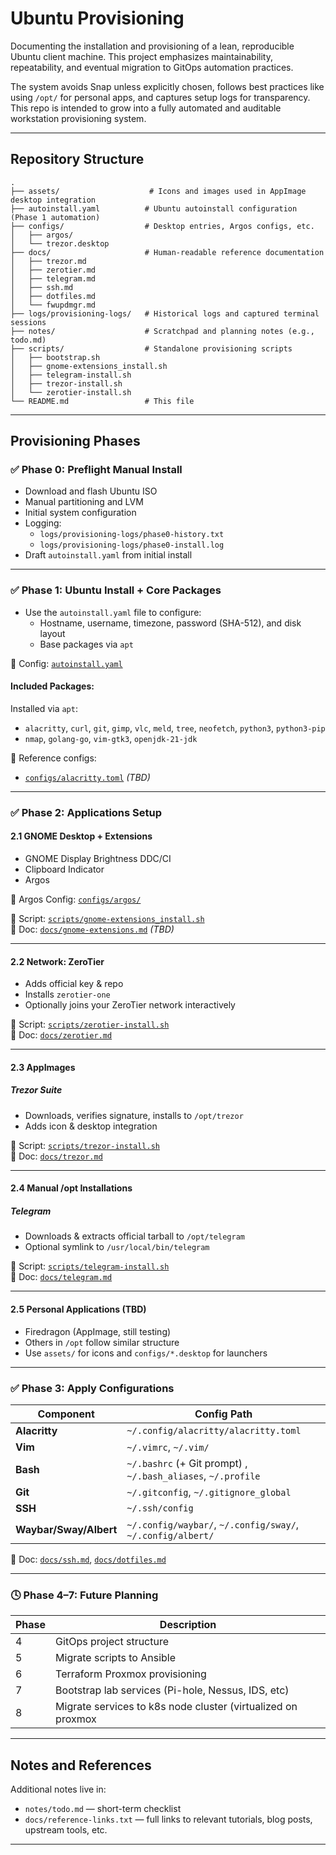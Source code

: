 # Ubuntu Provisioning

Documenting the installation and provisioning of a lean, reproducible Ubuntu client machine. 
This project emphasizes maintainability, repeatability, and eventual migration to GitOps automation practices.

The system avoids Snap unless explicitly chosen, follows best practices like using `/opt/` for personal apps, and captures setup logs for transparency. 
This repo is intended to grow into a fully automated and auditable workstation provisioning system.

---

## Repository Structure

```text
.
├── assets/                    # Icons and images used in AppImage desktop integration
├── autoinstall.yaml          # Ubuntu autoinstall configuration (Phase 1 automation)
├── configs/                  # Desktop entries, Argos configs, etc.
│   ├── argos/
│   └── trezor.desktop
├── docs/                     # Human-readable reference documentation
│   ├── trezor.md
│   ├── zerotier.md
│   ├── telegram.md
│   ├── ssh.md
│   ├── dotfiles.md
│   └── fwupdmgr.md
├── logs/provisioning-logs/   # Historical logs and captured terminal sessions
├── notes/                    # Scratchpad and planning notes (e.g., todo.md)
├── scripts/                  # Standalone provisioning scripts
│   ├── bootstrap.sh
│   ├── gnome-extensions_install.sh
│   ├── telegram-install.sh
│   ├── trezor-install.sh
│   └── zerotier-install.sh
└── README.md                 # This file
```

---

## Provisioning Phases

### ✅ Phase 0: Preflight Manual Install

- Download and flash Ubuntu ISO
- Manual partitioning and LVM
- Initial system configuration
- Logging:
  - `logs/provisioning-logs/phase0-history.txt`
  - `logs/provisioning-logs/phase0-install.log`
- Draft `autoinstall.yaml` from initial install

---

### ✅ Phase 1: Ubuntu Install + Core Packages

- Use the `autoinstall.yaml` file to configure:
  - Hostname, username, timezone, password (SHA-512), and disk layout
  - Base packages via `apt`

🧾 Config: [`autoinstall.yaml`](autoinstall.yaml)

#### Included Packages:
Installed via `apt`:

- `alacritty`, `curl`, `git`, `gimp`, `vlc`, `meld`, `tree`, `neofetch`, `python3`, `python3-pip`
- `nmap`, `golang-go`, `vim-gtk3`, `openjdk-21-jdk`

🔧 Reference configs:
- [`configs/alacritty.toml`](configs/alacritty.toml) *(TBD)*

---

### ✅ Phase 2: Applications Setup

#### 2.1 GNOME Desktop + Extensions

- GNOME Display Brightness DDC/CI
- Clipboard Indicator
- Argos

🧾 Argos Config: [`configs/argos/`](configs/argos/)

📜 Script: [`scripts/gnome-extensions_install.sh`](scripts/gnome-extensions_install.sh)  
📄 Doc: [`docs/gnome-extensions.md`](docs/gnome-extensions.md) *(TBD)*

---

#### 2.2 Network: ZeroTier

- Adds official key & repo
- Installs `zerotier-one`
- Optionally joins your ZeroTier network interactively

📜 Script: [`scripts/zerotier-install.sh`](scripts/zerotier-install.sh)  
📄 Doc: [`docs/zerotier.md`](docs/zerotier.md)

---

#### 2.3 AppImages

##### Trezor Suite

- Downloads, verifies signature, installs to `/opt/trezor`
- Adds icon & desktop integration

📜 Script: [`scripts/trezor-install.sh`](scripts/trezor-install.sh)  
📄 Doc: [`docs/trezor.md`](docs/trezor.md)

---

#### 2.4 Manual /opt Installations

##### Telegram

- Downloads & extracts official tarball to `/opt/telegram`
- Optional symlink to `/usr/local/bin/telegram`

📜 Script: [`scripts/telegram-install.sh`](scripts/telegram-install.sh)  
📄 Doc: [`docs/telegram.md`](docs/telegram.md)

---

#### 2.5 Personal Applications (TBD)

- Firedragon (AppImage, still testing)
- Others in `/opt` follow similar structure
- Use `assets/` for icons and `configs/*.desktop` for launchers

---

### ✅ Phase 3: Apply Configurations

| Component | Config Path |
|----------|-------------|
| **Alacritty** | `~/.config/alacritty/alacritty.toml` |
| **Vim**       | `~/.vimrc`, `~/.vim/` |
| **Bash**      | `~/.bashrc` (+ Git prompt) , `~/.bash_aliases`, `~/.profile` |
| **Git**       | `~/.gitconfig`, `~/.gitignore_global` |
| **SSH**       | `~/.ssh/config` |
| **Waybar/Sway/Albert** | `~/.config/waybar/`, `~/.config/sway/`, `~/.config/albert/` |

📄 Doc: [`docs/ssh.md`](docs/ssh.md), [`docs/dotfiles.md`](docs/dotfiles.md)

---

### 🕓 Phase 4–7: Future Planning

| Phase | Description |
|-------|-------------|
| 4     | GitOps project structure |
| 5     | Migrate scripts to Ansible |
| 6     | Terraform Proxmox provisioning |
| 7     | Bootstrap lab services (Pi-hole, Nessus, IDS, etc) |
| 8     | Migrate services to k8s node cluster (virtualized on proxmox |

---

## Notes and References

Additional notes live in:

- `notes/todo.md` — short-term checklist
- `docs/reference-links.txt` — full links to relevant tutorials, blog posts, upstream tools, etc.

---

